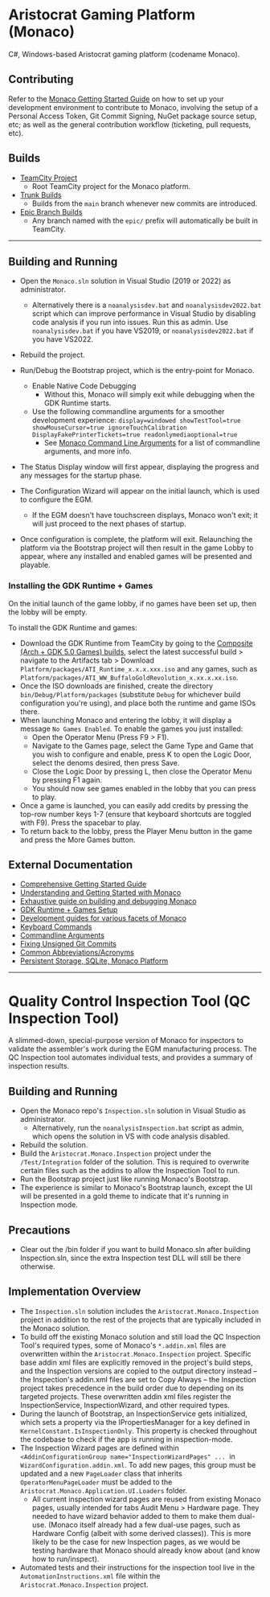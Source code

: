 # Aristocrat Gaming Platform (Monaco)
C#, Windows-based Aristocrat gaming platform (codename Monaco).

## Contributing
Refer to the [Monaco Getting Started Guide](https://confy.aristocrat.com/display/GTech/Monaco+%7C+Getting+Started) on how to set up your development environment to contribute to Monaco, involving the setup of a Personal Access Token, Git Commit Signing, NuGet package source setup, etc; as well as the general contribution workflow (ticketing, pull requests, etc).

## Builds
- [TeamCity Project](http://usan-abuild-01.dev.local/project/Monaco)
    - Root TeamCity project for the Monaco platform.
- [Trunk Builds](http://usan-abuild-01.dev.local/buildConfiguration/Monaco_PlatformDailyBuildTrunkGit)
    - Builds from the `main` branch whenever new commits are introduced.
- [Epic Branch Builds](http://usan-abuild-01.dev.local/buildConfiguration/Monaco_Arch_PlatformFeatureBuildTrunkVs2019Git?branch=&mode=builds#all-projects)
    - Any branch named with the `epic/` prefix will automatically be built in TeamCity.

---

## Building and Running
- Open the `Monaco.sln` solution in Visual Studio (2019 or 2022) as administrator.
    - Alternatively there is a `noanalysisdev.bat` and `noanalysisdev2022.bat` script which can improve performance in Visual Studio by disabling code analysis if you run into issues. Run this as admin. Use `noanalysisdev.bat` if you have VS2019, or `noanalysisdev2022.bat` if you have VS2022.
- Rebuild the project.
- Run/Debug the Bootstrap project, which is the entry-point for Monaco.
    - Enable Native Code Debugging
        - Without this, Monaco will simply exit while debugging when the GDK Runtime starts.
    - Use the following commandline arguments for a smoother development experience: 
    `display=windowed showTestTool=true showMouseCursor=true ignoreTouchCalibration DisplayFakePrinterTickets=true readonlymediaoptional=true`
        - See [Monaco Command Line Arguments](https://confy.aristocrat.com/display/MON/Monaco+Command+Line+Arguments) for a list of commandline arguments, and more info.
    
- The Status Display window will first appear, displaying the progress and any messages for the startup phase.
- The Configuration Wizard will appear on the initial launch, which is used to configure the EGM.
    - If the EGM doesn't have touchscreen displays, Monaco won't exit; it will just proceed to the next phases of startup.
- Once configuration is complete, the platform will exit. Relaunching the platform via the Bootstrap project will then 
result in the game Lobby to appear, where any installed and enabled games will be presented and playable.

### Installing the GDK Runtime + Games
On the initial launch of the game lobby, if no games have been set up, then the lobby will be empty. 

To install the GDK Runtime and games:
- Download the GDK Runtime from TeamCity by going to the [Composite (Arch + GDK 5.0 Games) builds](http://usan-abuild-01.dev.local/buildConfiguration/Monaco_Arch_CompositeGdk50), select the latest successful build > navigate to the Artifacts tab > Download `Platform/packages/ATI_Runtime_x.x.x.xxx.iso` and any games, such as `Platform/packages/ATI_WW_BuffaloGoldRevolution_x.xx.x.xx.iso`.
- Once the ISO downloads are finished, create the directory `bin/Debug/Platform/packages` (substitute `Debug` for whichever build configuration you're using), and place both the runtime and game ISOs there.
- When launching Monaco and entering the lobby, it will display a message `No Games Enabled`. To enable the games you just installed:
    - Open the Operator Menu (Press F9 > F1).
    - Navigate to the Games page, select the Game Type and Game that you wish to configure and enable, press K to open the Logic Door, select the denoms desired, then press Save.
    - Close the Logic Door by pressing L, then close the Operator Menu by pressing F1 again. 
    - You should now see games enabled in the lobby that you can press to play.
- Once a game is launched, you can easily add credits by pressing the top-row number keys 1-7 (ensure that keyboard shortcuts are toggled with F9). Press the spacebar to play.
- To return back to the lobby, press the Player Menu button in the game and press the More Games button.

## External Documentation
 - [Comprehensive Getting Started Guide](https://confy.aristocrat.com/display/GTech/Monaco+%7C+Getting+Started)
 - [Understanding and Getting Started with Monaco](https://confy.aristocrat.com/display/GTech/Understanding+and+Getting+Started+With+Monaco)
 - [Exhaustive guide on building and debugging Monaco](https://confy.aristocrat.com/display/MON/Building+and+Debugging+Monaco)
 - [GDK Runtime + Games Setup](https://confy.aristocrat.com/display/GTech/Level+2+-+Steps+for+Building+and+Running+the+Monaco+Platform#Level2StepsforBuildingandRunningtheMonacoPlatform-DownloadRuntimeandGame(s))
 - [Development guides for various facets of Monaco](https://confy.aristocrat.com/display/MON/Development)
 - [Keyboard Commands](https://confy.aristocrat.com/display/MON/Keyboard+Commands)
 - [Commandline Arguments](https://confy.aristocrat.com/display/MON/Monaco+Command+Line+Arguments)
 - [Fixing Unsigned Git Commits](https://confy.aristocrat.com/display/GTech/Monaco+%7C+Fixing+Unsigned+Git+Commits)
 - [Common Abbreviations/Acronyms](https://confy.aristocrat.com/pages/viewpage.action?spaceKey=STUD&title=Abbreviations)
 - [Persistent Storage, SQLite, Monaco Platform](https://confy.aristocrat.com/display/GT/Video+Lottery+Terminal#VideoLotteryTerminal-PersistentStorage,SQLite,MonacoPlatform)

---

# Quality Control Inspection Tool (QC Inspection Tool)
A slimmed-down, special-purpose version of Monaco for inspectors to validate the assembler's work during the EGM manufacturing process. The QC Inspection tool automates individual tests, and provides a summary of inspection results.

## Building and Running
- Open the Monaco repo's `Inspection.sln` solution in Visual Studio as administrator.
    - Alternatively, run the `noanalysisInspection.bat` script as admin, which opens the solution in VS with code analysis disabled.
- Rebuild the solution.
- Build the `Aristocrat.Monaco.Inspection` project under the `/Test/Integration` folder of the solution. This is required to overwrite certain files such as the addins to allow the Inspection Tool to run.
- Run the Bootstrap project just like running Monaco's Bootstrap.
- The experience is similar to Monaco's Bootstrap launch, except the UI will be presented in a gold theme to indicate that it's running in Inspection mode.

## Precautions
- Clear out the /bin folder if you want to build Monaco.sln after building Inspection.sln, since the extra Inspection test DLL will still be there otherwise.

## Implementation Overview
- The `Inspection.sln` solution includes the `Aristocrat.Monaco.Inspection` project in addition to the rest of the projects that are typically included in the Monaco solution. 
- To build off the existing Monaco solution and still load the QC Inspection Tool's required types, some of Monaco's `*.addin.xml` files are overwritten within the
 `Aristocrat.Monaco.Inspection` project. Specific base addin xml files are explicitly removed in the project's build steps, and the Inspection versions are copied to 
 the output directory instead – the Inspection's addin.xml files are set to Copy Always – the Inspection project takes precedence in the build order due to depending 
 on its targeted projects. These overwritten addin xml files register the InspectionService, InspectionWizard, and other required types.
- During the launch of Bootstrap, an InspectionService gets initialized, which sets a property via the IPropertiesManager for a key defined in `KernelConstant.IsInspectionOnly`. This property is checked throughout the codebase to check if the app is running in inspection-mode.
- The Inspection Wizard pages are defined within `<AddinConfigurationGroup name="InspectionWizardPages" ...`  in `WizardConfiguration.addin.xml`. To add new pages, this group must be updated and a new `PageLoader` class that inherits `OperatorMenuPageLoader` must be added to the `Aristocrat.Monaco.Application.UI.Loaders` folder.
    - All current inspection wizard pages are reused from existing Monaco pages, usually intended for tabs Audit Menu > Hardware page. They needed to have wizard behavior added to them to make them dual-use. (Monaco itself already had a few dual-use pages, such as Hardware Config (albeit with some derived classes)). This is more likely to be the case for new Inspection pages, as we would be testing hardware that Monaco should already know about (and know how to run/inspect).
- Automated tests and their instructions for the inspection tool live in the `AutomationInstructions.xml` file within the `Aristocrat.Monaco.Inspection` project.